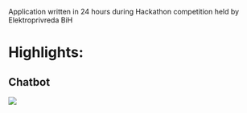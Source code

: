 Application written in 24 hours during Hackathon competition held by Elektroprivreda BiH

# Highlights:

## Chatbot
![](chatbot.gif)
